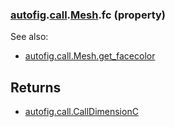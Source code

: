### [autofig](autofig.md).[call](autofig.call.md).[Mesh](autofig.call.Mesh.md).fc (property)




See also:

* [autofig.call.Mesh.get_facecolor](autofig.call.Mesh.get_facecolor.md)

Returns
----------
* [autofig.call.CallDimensionC](autofig.call.CallDimensionC.md)

